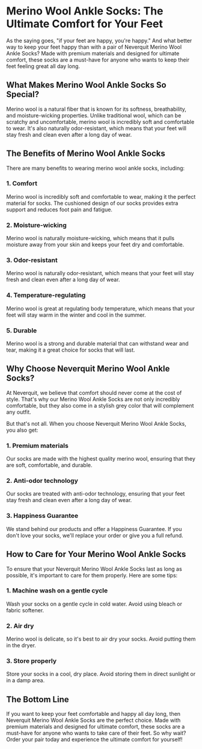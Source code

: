 # Merino Wool Ankle Socks: The Ultimate Comfort for Your Feet

As the saying goes, "if your feet are happy, you're happy." And what better way to keep your feet happy than with a pair of Neverquit Merino Wool Ankle Socks? Made with premium materials and designed for ultimate comfort, these socks are a must-have for anyone who wants to keep their feet feeling great all day long.

## What Makes Merino Wool Ankle Socks So Special?

Merino wool is a natural fiber that is known for its softness, breathability, and moisture-wicking properties. Unlike traditional wool, which can be scratchy and uncomfortable, merino wool is incredibly soft and comfortable to wear. It's also naturally odor-resistant, which means that your feet will stay fresh and clean even after a long day of wear.

## The Benefits of Merino Wool Ankle Socks

There are many benefits to wearing merino wool ankle socks, including:

### 1. Comfort

Merino wool is incredibly soft and comfortable to wear, making it the perfect material for socks. The cushioned design of our socks provides extra support and reduces foot pain and fatigue.

### 2. Moisture-wicking

Merino wool is naturally moisture-wicking, which means that it pulls moisture away from your skin and keeps your feet dry and comfortable.

### 3. Odor-resistant

Merino wool is naturally odor-resistant, which means that your feet will stay fresh and clean even after a long day of wear.

### 4. Temperature-regulating

Merino wool is great at regulating body temperature, which means that your feet will stay warm in the winter and cool in the summer.

### 5. Durable

Merino wool is a strong and durable material that can withstand wear and tear, making it a great choice for socks that will last.

## Why Choose Neverquit Merino Wool Ankle Socks?

At Neverquit, we believe that comfort should never come at the cost of style. That's why our Merino Wool Ankle Socks are not only incredibly comfortable, but they also come in a stylish grey color that will complement any outfit.

But that's not all. When you choose Neverquit Merino Wool Ankle Socks, you also get:

### 1. Premium materials

Our socks are made with the highest quality merino wool, ensuring that they are soft, comfortable, and durable.

### 2. Anti-odor technology

Our socks are treated with anti-odor technology, ensuring that your feet stay fresh and clean even after a long day of wear.

### 3. Happiness Guarantee

We stand behind our products and offer a Happiness Guarantee. If you don't love your socks, we'll replace your order or give you a full refund.

## How to Care for Your Merino Wool Ankle Socks

To ensure that your Neverquit Merino Wool Ankle Socks last as long as possible, it's important to care for them properly. Here are some tips:

### 1. Machine wash on a gentle cycle

Wash your socks on a gentle cycle in cold water. Avoid using bleach or fabric softener.

### 2. Air dry

Merino wool is delicate, so it's best to air dry your socks. Avoid putting them in the dryer.

### 3. Store properly

Store your socks in a cool, dry place. Avoid storing them in direct sunlight or in a damp area.

## The Bottom Line

If you want to keep your feet comfortable and happy all day long, then Neverquit Merino Wool Ankle Socks are the perfect choice. Made with premium materials and designed for ultimate comfort, these socks are a must-have for anyone who wants to take care of their feet. So why wait? Order your pair today and experience the ultimate comfort for yourself!